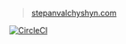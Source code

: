 > [stepanvalchyshyn.com](stepanvalchyshyn.com)

[![CircleCI](https://circleci.com/gh/SValchyshyn/stepanvalchyshyn.com.svg?style=shield)](https://circleci.com/gh/SValchyshyn/stepanvalchyshyn.com)
